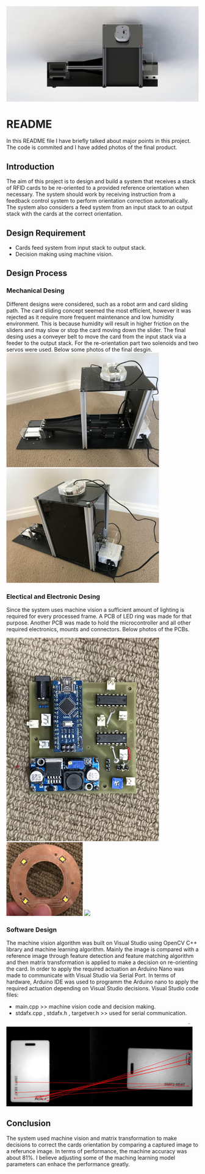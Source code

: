 <img src="Images/Image 1.JPG">

# README
In this README file I have briefly talked about major points in this project. The code is commited and I have added photos of the final product. 


## Introduction
The aim of this project is to design and build a system that receives a stack of RFID cards to be re-oriented to a provided reference orientation when necessary. The system should work by receiving instruction from a feedback control system to perform orientation correction automatically. The system also considers a feed system from an input stack to an output stack with the cards at the correct orientation. 


## Design Requirement
* Cards feed system from input stack to output stack.
* Decision making using machine vision.


## Design Process
### Mechanical Desing
Different designs were considered, such as a robot arm and card sliding path. The card sliding concept seemed the most efficient, however it was rejected as it require more frequent maintenance and low humidity environment. This is because humidity will result in higher friction on the sliders and may slow or stop the card moving down the slider.
The final desing uses a conveyer belt to move the card from the input stack via a feeder to the output stack. For the re-orientation part two solenoids and two servos were used. Below some photos of the final desgin.
<img src="Images/IMG_0636.JPG" width="400">
<img src="Images/IMG_0645.JPG" width="400">

### Electical and Electronic Desing
Since the system uses machine vision a sufficient amount of lighting is required for every processed frame. A PCB of LED ring was made for that purpose. Another PCB was made to hold the microcontroller and all other required electronics, mounts and connectors. Below photos of the PCBs.

<img src="Images/IMG_0578.JPG" width="400">
<img src="Images/IMG_0435.jpg" width="200">
<img src="Images/IMG_0427.PNG" width="200">

### Software Design
The machine vision algorithm was built on Visual Studio using OpenCV C++ library and machine learning algorithm. Mainly the image is compared with a reference image through feature detection and feature matching algorithm and then matrix transformation is applied to make a decision on re-orienting the card. In order to apply the required actuation an Arduino Nano was made to communicate with Visual Studio via Serial Port. In terms of hardware, Arduino IDE was used to programm the Arduino nano to apply the required actuation depending on Visual Studio decisions.
Visual Studio code files:
* main.cpp >> machine vision code and decision making.
* stdafx.cpp , stdafx.h , targetver.h >> used for serial communication.
<img src="Images/Capture.PNG">

## Conclusion
The system used machine vision and matrix transformation to make decisions to correct the cards orientation by comparing a captured image to a referunce image. In terms of performance, the machine accuracy was about 81%. I believe adjusting some of the maching learning model parameters can enhace the performance greatly.
